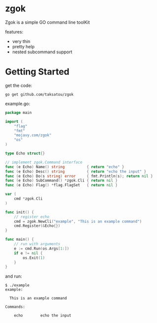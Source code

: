 # zgok

Zgok is a simple GO command line toolKit

features:

* very thin
* pretty help
* nested subcommand support

# Getting Started

get the code:
```
go get github.com/taksatou/zgok
```

example.go:
``` go
package main

import (
	"flag"
	"fmt"
	"mojavy.com/zgok"
	"os"
)

type Echo struct{}

// implement zgok.Command interface
func (e Echo) Name() string          { return "echo" }
func (e Echo) Desc() string          { return "echo the input" }
func (e Echo) Do(s string) error     { fmt.Println(s); return nil }
func (e Echo) SubCommand() *zgok.Cli { return nil }
func (e Echo) Flag() *flag.FlagSet   { return nil }

var (
	cmd *zgok.Cli
)

func init() {
	// register echo
	cmd = zgok.NewCli("example", "This is an example command")
	cmd.Register(&Echo{})
}

func main() {
	// run with arguments
	e := cmd.Run(os.Args[1:])
	if e != nil {
		os.Exit(1)
	}
}
```

and run: 
```
$ ./example
example:

  This is an example command
  
Commands:
  
    echo        echo the input
```

